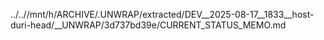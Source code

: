 ../..//mnt/h/ARCHIVE/.UNWRAP/extracted/DEV__2025-08-17__1833__host-duri-head/__UNWRAP/3d737bd39e/CURRENT_STATUS_MEMO.md